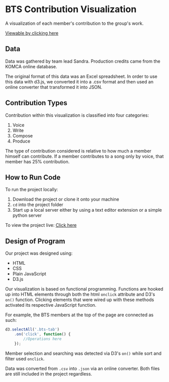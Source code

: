 # BTS Contribution Visualization
A visualization of each member's contribution to the group's work.

[Viewable by clicking here](https://sandraalsayar.github.io/bts-contribution-vis/)

## Data
Data was gathered by team lead Sandra. Production credits came from the KOMCA online database.

The original format of this data was an Excel spreadsheet. In order to use this data with d3.js, we converted it into a .csv format and then used an online converter that transformed it into JSON. 

## Contribution Types
Contribution within this visualization is classified into four categories: 
1. Voice
2. Write
3. Compose
4. Produce

The type of contribution considered is relative to how much a member himself can contribute. If a member contributes to a song only by voice, that member has 25% contribution.

## How to Run Code
To run the project locally:
1. Download the project or clone it onto your machine
2. ```cd``` into the project folder
3. Start up a local server either by using a text editor extension or a simple python server

To view the project live: [Click here](https://sandraalsayar.github.io/bts-contribution-vis/)

## Design of Program
Our project was designed using:
* HTML
* CSS
* Plain JavaScript
* D3.js

Our visualization is based on functional programming. Functions are hooked up into HTML elements through both the html ```onclick``` attribute and D3's ```on()``` function. Clicking elements that were wired up with these methods activated its respective JavaScript function.

For example, the BTS members at the top of the page are connected as such:

```javascript
d3.selectAll('.bts-tab')
    .on('click', function() {
        //Operations here
    });
```

Member selection and searching was detected via D3's ```on()``` while sort and filter used ```onclick```.

Data was converted from ```.csv``` into ```.json``` via an online converter. Both files are still included in the project regardless.